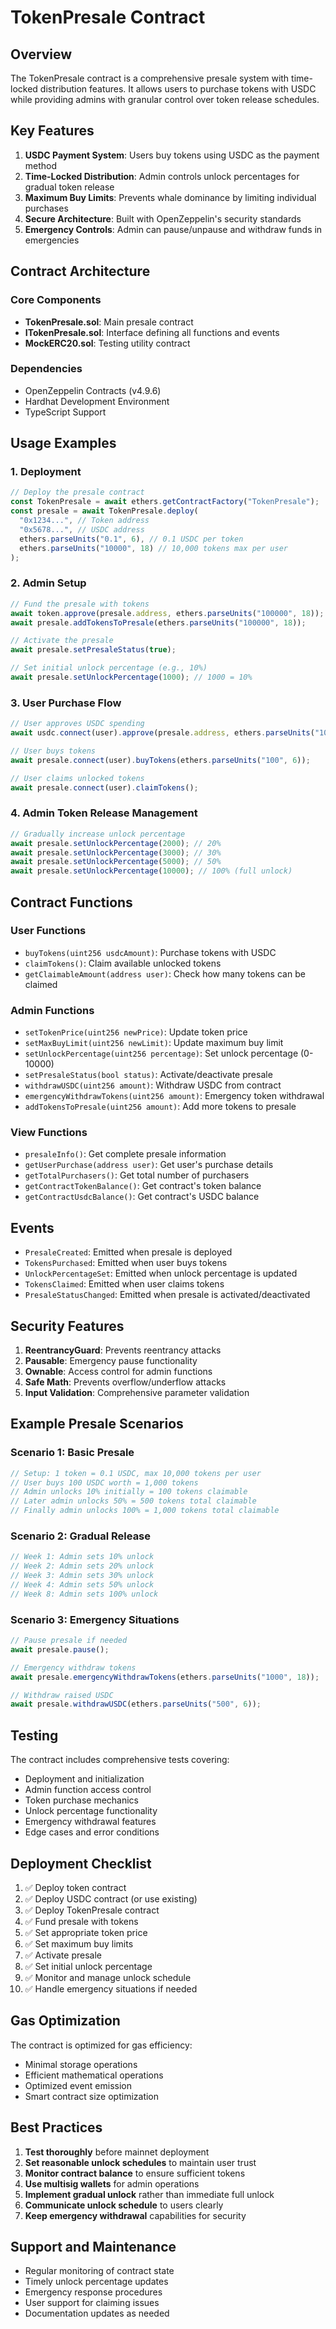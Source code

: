 # TokenPresale Contract

## Overview

The TokenPresale contract is a comprehensive presale system with time-locked distribution features. It allows users to purchase tokens with USDC while providing admins with granular control over token release schedules.

## Key Features

1. **USDC Payment System**: Users buy tokens using USDC as the payment method
2. **Time-Locked Distribution**: Admin controls unlock percentages for gradual token release
3. **Maximum Buy Limits**: Prevents whale dominance by limiting individual purchases
4. **Secure Architecture**: Built with OpenZeppelin's security standards
5. **Emergency Controls**: Admin can pause/unpause and withdraw funds in emergencies

## Contract Architecture

### Core Components

- **TokenPresale.sol**: Main presale contract
- **ITokenPresale.sol**: Interface defining all functions and events
- **MockERC20.sol**: Testing utility contract

### Dependencies

- OpenZeppelin Contracts (v4.9.6)
- Hardhat Development Environment
- TypeScript Support

## Usage Examples

### 1. Deployment

```typescript
// Deploy the presale contract
const TokenPresale = await ethers.getContractFactory("TokenPresale");
const presale = await TokenPresale.deploy(
  "0x1234...", // Token address
  "0x5678...", // USDC address
  ethers.parseUnits("0.1", 6), // 0.1 USDC per token
  ethers.parseUnits("10000", 18) // 10,000 tokens max per user
);
```

### 2. Admin Setup

```typescript
// Fund the presale with tokens
await token.approve(presale.address, ethers.parseUnits("100000", 18));
await presale.addTokensToPresale(ethers.parseUnits("100000", 18));

// Activate the presale
await presale.setPresaleStatus(true);

// Set initial unlock percentage (e.g., 10%)
await presale.setUnlockPercentage(1000); // 1000 = 10%
```

### 3. User Purchase Flow

```typescript
// User approves USDC spending
await usdc.connect(user).approve(presale.address, ethers.parseUnits("100", 6));

// User buys tokens
await presale.connect(user).buyTokens(ethers.parseUnits("100", 6));

// User claims unlocked tokens
await presale.connect(user).claimTokens();
```

### 4. Admin Token Release Management

```typescript
// Gradually increase unlock percentage
await presale.setUnlockPercentage(2000); // 20%
await presale.setUnlockPercentage(3000); // 30%
await presale.setUnlockPercentage(5000); // 50%
await presale.setUnlockPercentage(10000); // 100% (full unlock)
```

## Contract Functions

### User Functions

- `buyTokens(uint256 usdcAmount)`: Purchase tokens with USDC
- `claimTokens()`: Claim available unlocked tokens
- `getClaimableAmount(address user)`: Check how many tokens can be claimed

### Admin Functions

- `setTokenPrice(uint256 newPrice)`: Update token price
- `setMaxBuyLimit(uint256 newLimit)`: Update maximum buy limit
- `setUnlockPercentage(uint256 percentage)`: Set unlock percentage (0-10000)
- `setPresaleStatus(bool status)`: Activate/deactivate presale
- `withdrawUSDC(uint256 amount)`: Withdraw USDC from contract
- `emergencyWithdrawTokens(uint256 amount)`: Emergency token withdrawal
- `addTokensToPresale(uint256 amount)`: Add more tokens to presale

### View Functions

- `presaleInfo()`: Get complete presale information
- `getUserPurchase(address user)`: Get user's purchase details
- `getTotalPurchasers()`: Get total number of purchasers
- `getContractTokenBalance()`: Get contract's token balance
- `getContractUsdcBalance()`: Get contract's USDC balance

## Events

- `PresaleCreated`: Emitted when presale is deployed
- `TokensPurchased`: Emitted when user buys tokens
- `UnlockPercentageSet`: Emitted when unlock percentage is updated
- `TokensClaimed`: Emitted when user claims tokens
- `PresaleStatusChanged`: Emitted when presale is activated/deactivated

## Security Features

1. **ReentrancyGuard**: Prevents reentrancy attacks
2. **Pausable**: Emergency pause functionality
3. **Ownable**: Access control for admin functions
4. **Safe Math**: Prevents overflow/underflow attacks
5. **Input Validation**: Comprehensive parameter validation

## Example Presale Scenarios

### Scenario 1: Basic Presale

```typescript
// Setup: 1 token = 0.1 USDC, max 10,000 tokens per user
// User buys 100 USDC worth = 1,000 tokens
// Admin unlocks 10% initially = 100 tokens claimable
// Later admin unlocks 50% = 500 tokens total claimable
// Finally admin unlocks 100% = 1,000 tokens total claimable
```

### Scenario 2: Gradual Release

```typescript
// Week 1: Admin sets 10% unlock
// Week 2: Admin sets 20% unlock
// Week 3: Admin sets 30% unlock
// Week 4: Admin sets 50% unlock
// Week 8: Admin sets 100% unlock
```

### Scenario 3: Emergency Situations

```typescript
// Pause presale if needed
await presale.pause();

// Emergency withdraw tokens
await presale.emergencyWithdrawTokens(ethers.parseUnits("1000", 18));

// Withdraw raised USDC
await presale.withdrawUSDC(ethers.parseUnits("500", 6));
```

## Testing

The contract includes comprehensive tests covering:

- Deployment and initialization
- Admin function access control
- Token purchase mechanics
- Unlock percentage functionality
- Emergency withdrawal features
- Edge cases and error conditions

## Deployment Checklist

1. ✅ Deploy token contract
2. ✅ Deploy USDC contract (or use existing)
3. ✅ Deploy TokenPresale contract
4. ✅ Fund presale with tokens
5. ✅ Set appropriate token price
6. ✅ Set maximum buy limits
7. ✅ Activate presale
8. ✅ Set initial unlock percentage
9. ✅ Monitor and manage unlock schedule
10. ✅ Handle emergency situations if needed

## Gas Optimization

The contract is optimized for gas efficiency:

- Minimal storage operations
- Efficient mathematical operations
- Optimized event emission
- Smart contract size optimization

## Best Practices

1. **Test thoroughly** before mainnet deployment
2. **Set reasonable unlock schedules** to maintain user trust
3. **Monitor contract balance** to ensure sufficient tokens
4. **Use multisig wallets** for admin operations
5. **Implement gradual unlock** rather than immediate full unlock
6. **Communicate unlock schedule** to users clearly
7. **Keep emergency withdrawal** capabilities for security

## Support and Maintenance

- Regular monitoring of contract state
- Timely unlock percentage updates
- Emergency response procedures
- User support for claiming issues
- Documentation updates as needed 